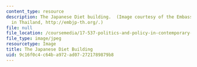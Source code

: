 ```yaml
---
content_type: resource
description: The Japanese Diet building.  (Image courtesy of the Embassy of Japan
  in Thailand, http://embjp-th.org/.)
file: null
file_location: /coursemedia/17-537-politics-and-policy-in-contemporary-japan-spring-2009/9c16f0c4c64ba972ad072721789879b8_CHP_Diet.jpg
file_type: image/jpeg
resourcetype: Image
title: The Japanese Diet Building
uid: 9c16f0c4-c64b-a972-ad07-2721789879b8
---
```

